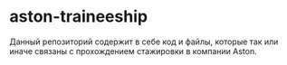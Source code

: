 # aston-traineeship
Данный репозиторий содержит в себе код и файлы, которые так или иначе связаны с прохождением стажировки в компании Aston. 
